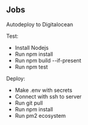 ## Jobs
Autodeploy to Digitalocean

Test:
- Install Nodejs
- Run npm install
- Run npm build --if-present
- Run npm test

Deploy:
- Make .env with secrets
- Connect with ssh to server
- Run git pull
- Run npm install
- Run pm2 ecosystem

